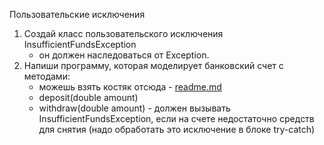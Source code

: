 Пользовательские исключения

1. Создай класс пользовательского исключения InsufficientFundsException
    - он должен наследоваться от Exception.
2. Напиши программу, которая моделирует банковский счет с методами:
    - можешь взять костяк отсюда - [readme.md](../../inheritance_homework/task_2/readme.md)
    - deposit(double amount)
    - withdraw(double amount) - должен вызывать InsufficientFundsException,
      если на счете недостаточно средств для снятия (надо обработать это исключение
      в блоке try-catch)